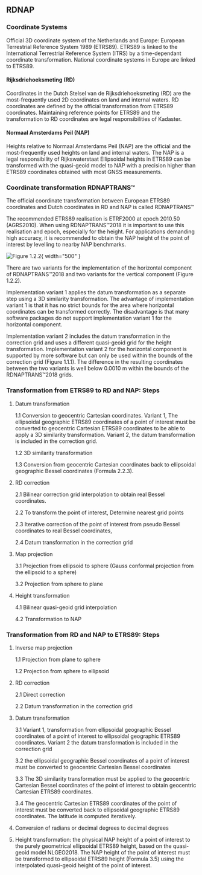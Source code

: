 ## RDNAP

### Coordinate Systems

Official 3D coordinate system of the Netherlands and Europe: European Terrestrial Reference System 1989 (ETRS89).
ETRS89 is linked to the International Terrestrial Reference System (ITRS) by a time-dependant coordinate transformation.
National coordinate systems in Europe are linked to ETRS89.

#### Rijksdriehoeksmeting (RD)

Coordinates in the Dutch Stelsel van de Rijksdriehoeksmeting (RD) are the most-frequently used 2D coordinates on land and internal waters.
RD coordinates are defined by the official transformation from ETRS89 coordinates.
Maintaining reference points for ETRS89 and the transformation to RD coordinates are legal responsibilities of Kadaster.

#### Normaal Amsterdams Peil (NAP)

Heights relative to Normaal Amsterdams Peil (NAP) are the official and the most-frequently used heights on land and internal waters.  The NAP is a legal responsibility of Rijkswaterstaat
Ellipsoidal heights in ETRS89 can be transformed with the quasi-geoid model to NAP with a precision higher than ETRS89 coordinates obtained with most GNSS measurements.

### Coordinate transformation RDNAPTRANS™

The official coordinate transformation between European ETRS89 coordinates and Dutch coordinates in RD and NAP is called RDNAPTRANS™

The recommended ETRS89 realisation is ETRF2000 at epoch 2010.50 (AGRS2010). When using RDNAPTRANS™2018 it is important to use this realisation and epoch, especially for the height. For applications demanding high accuracy, it is recommended to obtain the NAP height of the point of interest by levelling to nearby NAP benchmarks.

![Figure 1.2.2](../../../images/Steps_transformation_procedure.png){ width="500" }

There are two variants for the implementation of the horizontal component of RDNAPTRANS™2018 and two variants for the vertical component (Figure 1.2.2).

Implementation variant 1 applies the datum transformation as a separate step using a 3D similarity transformation.
The advantage of implementation variant 1 is that it has no strict bounds for the area where horizontal coordinates can be transformed correctly. The disadvantage is that many software packages do not support implementation variant 1 for the horizontal component.

Implementation variant 2 includes the datum transformation in the correction grid and uses a different quasi-geoid grid for the height transformation. Implementation variant 2 for the horizontal component is supported by more software but can only be used within the bounds of the correction grid (Figure 1.1.1). The difference in the resulting coordinates between the two variants is well below 0.0010 m within the bounds of the RDNAPTRANS™2018 grids.

### Transformation from ETRS89 to RD and NAP: Steps

1. Datum transformation

   1.1 Conversion to geocentric Cartesian coordinates. Variant 1, The ellipsoidal geographic ETRS89 coordinates of a point of interest must be converted to geocentric Cartesian ETRS89 coordinates to be able to apply a 3D similarity transformation.
   Variant 2, the datum transformation is included in the correction grid.

   1.2 3D similarity transformation

   1.3 Conversion from geocentric Cartesian coordinates back to ellipsoidal geographic Bessel coordinates (Formula 2.2.3).

2. RD correction

   2.1 Bilinear correction grid interpolation to obtain real Bessel coordinates.

   2.2 To transform the point of interest, Determine nearest grid points

   2.3 Iterative correction of the point of interest from pseudo Bessel coordinates to real Bessel coordinates,

   2.4 Datum transformation in the correction grid

3. Map projection

   3.1 Projection from ellipsoid to sphere (Gauss conformal projection from the ellipsoid to a sphere)

   3.2 Projection from sphere to plane

4. Height transformation

   4.1 Bilinear quasi-geoid grid interpolation

   4.2 Transformation to NAP

### Transformation from RD and NAP to ETRS89: Steps

1. Inverse map projection

   1.1 Projection from plane to sphere

   1.2 Projection from sphere to ellipsoid

2. RD correction

   2.1 Direct correction

   2.2 Datum transformation in the correction grid

3. Datum transformation

   3.1 Variant 1, transformation from ellipsoidal geographic Bessel coordinates of a point of interest to ellipsoidal geographic ETRS89 coordinates. Variant 2 the datum transformation is included in the correction grid

   3.2 the ellipsoidal geographic Bessel coordinates of a point of interest must be converted to geocentric Cartesian Bessel coordinates

   3.3 The 3D similarity transformation must be applied to the geocentric Cartesian Bessel coordinates of the point of interest to obtain geocentric Cartesian ETRS89 coordinates.

   3.4 The geocentric Cartesian ETRS89 coordinates of the point of interest must be converted back to ellipsoidal geographic ETRS89 coordinates. The latitude is computed iteratively.

4. Conversion of radians or decimal degrees to decimal degrees

5. Height transformation: the physical NAP height of a point of interest to the purely geometrical ellipsoidal ETRS89 height, based on the quasi-geoid model NLGEO2018. The NAP height of the point of interest must be transformed to ellipsoidal ETRS89 height (Formula 3.5) using the interpolated quasi-geoid height of the point of interest.
